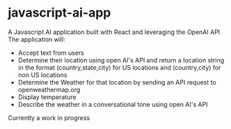 # javascript-ai-app
A Javascript AI application built with React and leveraging the OpenAI API
The application will:
- Accept text from users
- Determine their location using open AI's API and return a location string in the format (country,state,city) for US locations and (country,city) for non US locations
- Determine the Weather for that location by sending an API request to openweathermap.org
- Display temperature
- Describe the weather in a conversational tone using open AI's API

Currently a work in progress
